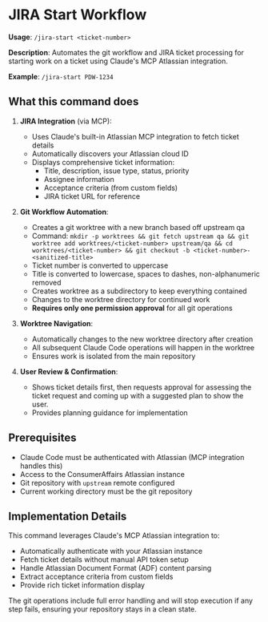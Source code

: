# JIRA Start Workflow

**Usage**: `/jira-start <ticket-number>`

**Description**: Automates the git workflow and JIRA ticket processing for starting work on a ticket using Claude's MCP Atlassian integration.

**Example**: `/jira-start PDW-1234`

## What this command does

1. **JIRA Integration** (via MCP):
   - Uses Claude's built-in Atlassian MCP integration to fetch ticket details
   - Automatically discovers your Atlassian cloud ID
   - Displays comprehensive ticket information:
     - Title, description, issue type, status, priority
     - Assignee information
     - Acceptance criteria (from custom fields)
     - JIRA ticket URL for reference

2. **Git Workflow Automation**:
   - Creates a git worktree with a new branch based off upstream qa
   - Command: `mkdir -p worktrees && git fetch upstream qa && git worktree add worktrees/<ticket-number> upstream/qa && cd worktrees/<ticket-number> && git checkout -b <ticket-number>-<sanitized-title>`
   - Ticket number is converted to uppercase
   - Title is converted to lowercase, spaces to dashes, non-alphanumeric removed
   - Creates worktree as a subdirectory to keep everything contained
   - Changes to the worktree directory for continued work
   - **Requires only one permission approval** for all git operations

3. **Worktree Navigation**:
   - Automatically changes to the new worktree directory after creation
   - All subsequent Claude Code operations will happen in the worktree
   - Ensures work is isolated from the main repository

4. **User Review & Confirmation**:
   - Shows ticket details first, then requests approval for assessing the ticket request and coming up with a suggested plan to show the user.
   - Provides planning guidance for implementation

## Prerequisites

- Claude Code must be authenticated with Atlassian (MCP integration handles this)
- Access to the ConsumerAffairs Atlassian instance
- Git repository with `upstream` remote configured
- Current working directory must be the git repository

## Implementation Details

This command leverages Claude's MCP Atlassian integration to:

- Automatically authenticate with your Atlassian instance
- Fetch ticket details without manual API token setup
- Handle Atlassian Document Format (ADF) content parsing
- Extract acceptance criteria from custom fields
- Provide rich ticket information display

The git operations include full error handling and will stop execution if any step fails, ensuring your repository stays in a clean state.
